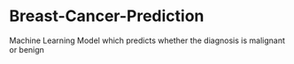 # Breast-Cancer-Prediction
Machine Learning Model which predicts whether the diagnosis is malignant or benign 
